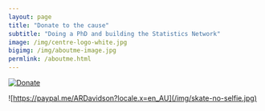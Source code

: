 ```yaml
---
layout: page
title: "Donate to the cause"
subtitle: "Doing a PhD and building the Statistics Network"
image: /img/centre-logo-white.jpg
bigimg: /img/aboutme-image.jpg
permlink: /aboutme.html
---
```


[![Donate](https://img.shields.io/badge/Donate-PayPal-green.svg)](https://paypal.me/ARDavidson?locale.x=en_AU)

![https://paypal.me/ARDavidson?locale.x=en_AU](/img/skate-no-selfie.jpg)

